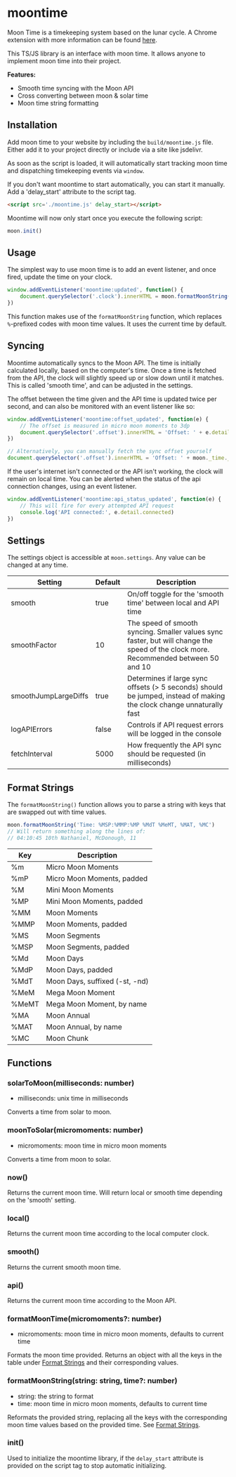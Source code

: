 # moontime


Moon Time is a timekeeping system based on the lunar cycle. A Chrome extension with more information can be found [here](https://chrome.google.com/webstore/detail/moon/pkmifcpdpojpgejapnpedemfpfddflee).

This TS/JS library is an interface with moon time. It allows anyone to implement moon time into their project.

**Features:**

- Smooth time syncing with the Moon API
- Cross converting between moon & solar time
- Moon time string formatting

## Installation

Add moon time to your website by including the `build/moontime.js` file. Either add it to your project directly or include via a site like jsdelivr.

As soon as the script is loaded, it will automatically start tracking moon time and dispatching timekeeping events via `window`.

If you don't want moontime to start automatically, you can start it manually. Add a 'delay_start' attribute to the script tag.

```html
<script src='./moontime.js' delay_start></script>
```

Moontime will now only start once you execute the following script:

```js
moon.init()
```

## Usage

The simplest way to use moon time is to add an event listener, and once fired, update the time on your clock.

```js
window.addEventListener('moontime:updated', function() {
    document.querySelector('.clock').innerHTML = moon.formatMoonString('Time: %MSP:%MMP:%MP %MdT %MeMT, %MAT, %MC')
})
```

This function makes use of the `formatMoonString` function, which replaces `%`-prefixed codes with moon time values. It uses the current time by default.

## Syncing

Moontime automatically syncs to the Moon API. The time is initially calculated locally, based on the computer's time. Once a time is fetched from the API, the clock will slightly speed up or slow down until it matches. This is called 'smooth time', and can be adjusted in the settings.

The offset between the time given and the API time is updated twice per second, and can also be monitored with an event listener like so:

```js
window.addEventListener('moontime:offset_updated', function(e) {
    // The offset is measured in micro moon moments to 3dp
    document.querySelector('.offset').innerHTML = 'Offset: ' + e.detail
})

// Alternatively, you can manually fetch the sync offset yourself
document.querySelector('.offset').innerHTML = 'Offset: ' + moon._time._latestSmoothOffset
```

If the user's internet isn't connected or the API isn't working, the clock will remain on local time. You can be alerted when the status of the api connection changes, using an event listener.

```js
window.addEventListener('moontime:api_status_updated', function(e) {
    // This will fire for every attempted API request
    console.log('API connected:', e.detail.connected)
})
```

## Settings

The settings object is accessible at `moon.settings`. Any value can be changed at any time.

| Setting              | Default | Description                                                                                                                         |
| -------------------- | ------- | ----------------------------------------------------------------------------------------------------------------------------------- |
| smooth               | true    | On/off toggle for the 'smooth time' between local and API time                                                                      |
| smoothFactor         | 10      | The speed of smooth syncing. Smaller values sync faster, but will change the speed of the clock more. Recommended between 50 and 10 |
| smoothJumpLargeDiffs | true    | Determines if large sync offsets (> 5 seconds) should be jumped, instead of making the clock change unnaturally fast                |
| logAPIErrors         | false   | Controls if API request errors will be logged in the console                                                                        |
| fetchInterval        | 5000    | How frequently the API sync should be requested (in milliseconds)                                                                   |


## Format Strings

The `formatMoonString()` function allows you to parse a string with keys that are swapped out with time values.

```js
moon.formatMoonString('Time: %MSP:%MMP:%MP %MdT %MeMT, %MAT, %MC')
// Will return something along the lines of:
// 04:10:45 10th Nathaniel, McDonough, 11
```

| Key   | Description                    |
| ----- | ------------------------------ |
| %m    | Micro Moon Moments             |
| %mP   | Micro Moon Moments, padded     |
| %M    | Mini Moon Moments              |
| %MP   | Mini Moon Moments, padded      |
| %MM   | Moon Moments                   |
| %MMP  | Moon Moments, padded           |
| %MS   | Moon Segments                  |
| %MSP  | Moon Segments, padded          |
| %Md   | Moon Days                      |
| %MdP  | Moon Days, padded              |
| %MdT  | Moon Days, suffixed (-st, -nd) |
| %MeM  | Mega Moon Moment               |
| %MeMT | Mega Moon Moment, by name      |
| %MA   | Moon Annual                    |
| %MAT  | Moon Annual, by name           |
| %MC   | Moon Chunk                     |

## Functions

### solarToMoon(milliseconds: number)

- milliseconds: unix time in milliseconds

Converts a time from solar to moon.

### moonToSolar(micromoments: number)

- micromoments: moon time in micro moon moments

Converts a time from moon to solar.

### now()

Returns the current moon time. Will return local or smooth time depending on the 'smooth' setting.

### local()

Returns the current moon time according to the local computer clock.

### smooth()

Returns the current smooth moon time.

### api()

Returns the current moon time according to the Moon API.

### formatMoonTime(micromoments?: number)

- micromoments: moon time in micro moon moments, defaults to current time

Formats the moon time provided. Returns an object with all the keys in the table under [Format Strings](#format-strings) and their corresponding values.

### formatMoonString(string: string, time?: number)

- string: the string to format
- time: moon time in micro moon moments, defaults to current time

Reformats the provided string, replacing all the keys with the corresponding moon time values based on the provided time. See [Format Strings](#format-strings).

### init()

Used to initialize the moontime library, if the `delay_start` attribute is provided on the script tag to stop automatic initializing.
